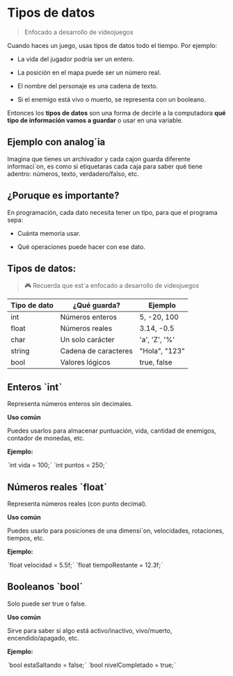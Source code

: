 # Tipos de datos

> Enfocado a desarrollo de videojuegos

Cuando haces un juego, usas tipos de datos todo el tiempo. Por ejemplo:

- La vida del jugador podría ser un entero.

- La posición en el mapa puede ser un número real.

- El nombre del personaje es una cadena de texto.

- Si el enemigo está vivo o muerto, se representa con un booleano.

Entonces los **tipos de datos** son una forma de decirle a la computadora **qué tipo de información vamos a guardar** o usar en una variable. 

## Ejemplo con analog´ia

Imagina que tienes un archivador y cada cajon guarda diferente informaciˋon, es como si etiquetaras cada caja para saber qué tiene adentro: números, texto, verdadero/falso, etc.

## ¿Poruque es importante?

En programación, cada dato necesita tener un tipo, para que el programa sepa:

- Cuánta memoria usar.

- Qué operaciones puede hacer con ese dato.

## Tipos de datos:

> 🎮 Recuerda que est´a enfocado a desarrollo de videojuegos

|Tipo de dato|¿Qué guarda?|Ejemplo|
|----|---|---|
|int|Números enteros|5, -20, 100|
|float| Números reales |3.14, -0.5|
|char| Un solo carácter| 'a', 'Z', '%'|
|string|Cadena de caracteres| "Hola", "123"|
|bool| Valores lógicos| true, false|

## Enteros ˋintˋ

Representa números enteros sin decimales.

**Uso común**

Puedes usarlos para almacenar puntuación, vida, cantidad de enemigos, contador de monedas, etc.

**Ejemplo:**

ˋint vida = 100;ˋ
ˋint puntos = 250;ˋ

## Números reales ˋfloatˋ

Representa números reales (con punto decimal).

**Uso común**

Puedes usarlo para posiciones de una dimensiˋon, velocidades, rotaciones, tiempos, etc.

**Ejemplo:**

ˋfloat velocidad = 5.5f;ˋ
ˋfloat tiempoRestante = 12.3f;ˋ

## Booleanos ˋboolˋ

Solo puede ser true o false.

**Uso común**

Sirve para saber si algo está activo/inactivo, vivo/muerto, encendido/apagado, etc.

**Ejemplo:**

ˋbool estaSaltando = false;ˋ
ˋbool nivelCompletado = true;ˋ
